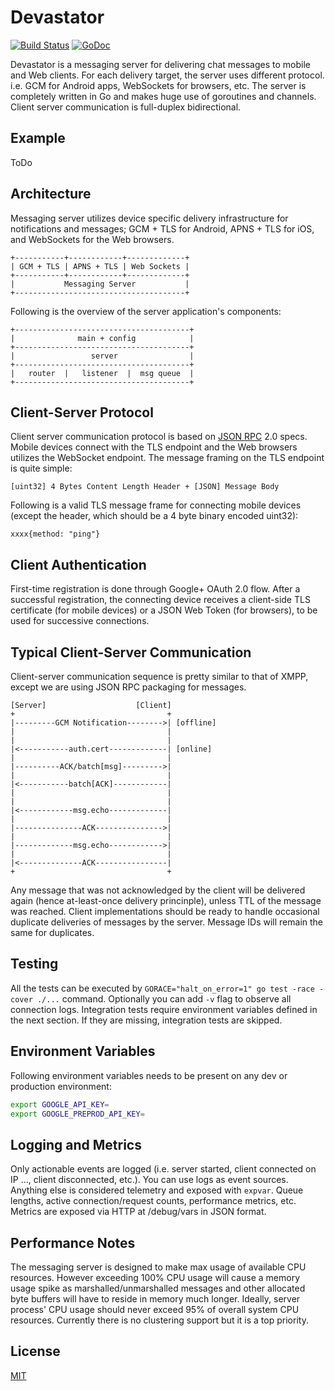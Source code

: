 Devastator
==========

[![Build Status](https://travis-ci.org/nbusy/devastator.svg?branch=master)](https://travis-ci.org/nbusy/devastator) [![GoDoc](https://godoc.org/github.com/nbusy/devastator?status.svg)](https://godoc.org/github.com/nbusy/devastator)

Devastator is a messaging server for delivering chat messages to mobile and Web clients. For each delivery target, the server uses different protocol. i.e. GCM for Android apps, WebSockets for browsers, etc. The server is completely written in Go and makes huge use of goroutines and channels. Client server communication is full-duplex bidirectional.

Example
-------

ToDo

Architecture
------------

Messaging server utilizes device specific delivery infrastructure for notifications and messages; GCM + TLS for Android, APNS + TLS for iOS, and WebSockets for the Web browsers.

```
+-----------+------------+-------------+
| GCM + TLS | APNS + TLS | Web Sockets |
+-----------+------------+-------------+
|           Messaging Server           |
+--------------------------------------+
```

Following is the overview of the server application's components:

```
+---------------------------------------+
|              main + config            |
+---------------------------------------+
|                 server                |
+---------------------------------------+
|   router  |   listener  |  msg queue  |
+---------------------------------------+
```

Client-Server Protocol
----------------------

Client server communication protocol is based on [JSON RPC](http://www.jsonrpc.org/specification) 2.0 specs. Mobile devices connect with the TLS endpoint and the Web browsers utilizes the WebSocket endpoint. The message framing on the TLS endpoint is quite simple:

```
[uint32] 4 Bytes Content Length Header + [JSON] Message Body
```

Following is a valid TLS message frame for connecting mobile devices (except the header, which should be a 4 byte binary encoded uint32):

```
xxxx{method: "ping"}
```

Client Authentication
---------------------

First-time registration is done through Google+ OAuth 2.0 flow. After a successful registration, the connecting device receives a client-side TLS certificate (for mobile devices) or a JSON Web Token (for browsers), to be used for successive connections.

Typical Client-Server Communication
-----------------------------------

Client-server communication sequence is pretty similar to that of XMPP, except we are using JSON RPC packaging for messages.

```
[Server]                    [Client]
+                                  +
|---------GCM Notification-------->| [offline]
|                                  |
|                                  |
|<-----------auth.cert-------------| [online]
|                                  |
|----------ACK/batch[msg]--------->|
|                                  |
|<-----------batch[ACK]------------|
|                                  |
|                                  |
|<------------msg.echo-------------|
|                                  |
|---------------ACK--------------->|
|                                  |
|-------------msg.echo------------>|
|                                  |
|<--------------ACK----------------|
+                                  +
```

Any message that was not acknowledged by the client will be delivered again (hence at-least-once delivery princinple), unless TTL of the message was reached. Client implementations should be ready to handle occasional duplicate deliveries of messages by the server. Message IDs will remain the same for duplicates.

Testing
-------

All the tests can be executed by `GORACE="halt_on_error=1" go test -race -cover ./...` command. Optionally you can add `-v` flag to observe all connection logs. Integration tests require environment variables defined in the next section. If they are missing, integration tests are skipped.

Environment Variables
---------------------

Following environment variables needs to be present on any dev or production environment:

```bash
export GOOGLE_API_KEY=
export GOOGLE_PREPROD_API_KEY=
```

Logging and Metrics
-------------------

Only actionable events are logged (i.e. server started, client connected on IP ..., client disconnected, etc.). You can use logs as event sources. Anything else is considered telemetry and exposed with `expvar`. Queue lengths, active connection/request counts, performance metrics, etc. Metrics are exposed via HTTP at /debug/vars in JSON format.

Performance Notes
-----------------

The messaging server is designed to make max usage of available CPU resources. However exceeding 100% CPU usage will cause a memory usage spike as marshalled/unmarshalled messages and other allocated byte buffers will have to reside in memory much longer. Ideally, server process' CPU usage should never exceed 95% of overall system CPU resources. Currently there is no clustering support but it is a top priority.

License
-------

[MIT](LICENSE)
